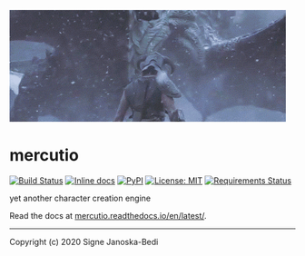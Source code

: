 ![cropped dragon gif](docs/cropped.gif)

# mercutio

[![Build Status](https://travis-ci.org/signebedi/mercutio.svg?branch=master)](https://travis-ci.org/signebedi/mercutio)
[![Inline docs](https://readthedocs.org/projects/pip/badge/?version=latest&style=flat)](https://mercutio.readthedocs.io/en/latest/)
[![PyPI](https://img.shields.io/pypi/v/mercutio?color=%230080)](https://pypi.org/project/mercutio/)
[![License: MIT](https://img.shields.io/badge/License-MIT-yellow.svg?color=%230080)](LICENSE)
[![Requirements Status](https://requires.io/github/signebedi/mercutio/requirements.svg?branch=master&style=flat)](https://requires.io/github/signebedi/mercutio/requirements/?branch=master)

yet another character creation engine

Read the docs at [mercutio.readthedocs.io/en/latest/](https://mercutio.readthedocs.io/en/latest/).

---
Copyright (c) 2020 Signe Janoska-Bedi